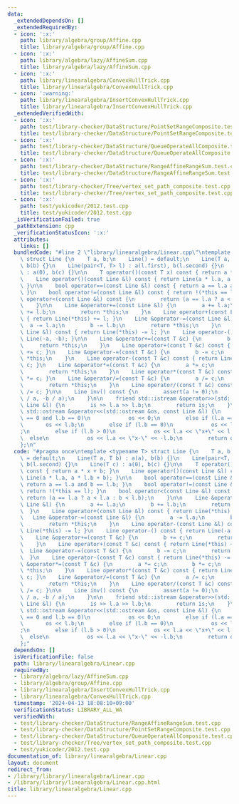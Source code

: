 ```yaml
---
data:
  _extendedDependsOn: []
  _extendedRequiredBy:
  - icon: ':x:'
    path: library/algebra/group/Affine.cpp
    title: library/algebra/group/Affine.cpp
  - icon: ':x:'
    path: library/algebra/lazy/AffineSum.cpp
    title: library/algebra/lazy/AffineSum.cpp
  - icon: ':x:'
    path: library/linearalgebra/ConvexHullTrick.cpp
    title: library/linearalgebra/ConvexHullTrick.cpp
  - icon: ':warning:'
    path: library/linearalgebra/InsertConvexHullTrick.cpp
    title: library/linearalgebra/InsertConvexHullTrick.cpp
  _extendedVerifiedWith:
  - icon: ':x:'
    path: test/library-checker/DataStructure/PointSetRangeComposite.test.cpp
    title: test/library-checker/DataStructure/PointSetRangeComposite.test.cpp
  - icon: ':x:'
    path: test/library-checker/DataStructure/QueueOperateAllComposite.test.cpp
    title: test/library-checker/DataStructure/QueueOperateAllComposite.test.cpp
  - icon: ':x:'
    path: test/library-checker/DataStructure/RangeAffineRangeSum.test.cpp
    title: test/library-checker/DataStructure/RangeAffineRangeSum.test.cpp
  - icon: ':x:'
    path: test/library-checker/Tree/vertex_set_path_composite.test.cpp
    title: test/library-checker/Tree/vertex_set_path_composite.test.cpp
  - icon: ':x:'
    path: test/yukicoder/2012.test.cpp
    title: test/yukicoder/2012.test.cpp
  _isVerificationFailed: true
  _pathExtension: cpp
  _verificationStatusIcon: ':x:'
  attributes:
    links: []
  bundledCode: "#line 2 \"library/linearalgebra/Linear.cpp\"\ntemplate <typename T>\
    \ struct Line {\n    T a, b;\n    Line() = default;\n    Line(T a, T b) : a(a),\
    \ b(b) {}\n    Line(pair<T, T> l) : a(l.first), b(l.second) {}\n    Line(T c)\
    \ : a(0), b(c) {}\n\n    T operator()(const T x) const { return a * x + b; }\n\
    \    Line operator()(const Line &l) const { return Line(a * l.a, a * l.b + b);\
    \ }\n\n    bool operator==(const Line &l) const { return a == l.a and b == l.b;\
    \ }\n    bool operator!=(const Line &l) const { return !(*this == l); }\n    bool\
    \ operator<(const Line &l) const {\n        return (a == l.a ? a < l.a : b < l.b);\n\
    \    }\n\n    Line &operator+=(const Line &l) {\n        a += l.a;\n        b\
    \ += l.b;\n        return *this;\n    }\n    Line operator+(const Line &l) const\
    \ { return Line(*this) += l; }\n    Line &operator-=(const Line &l) {\n      \
    \  a -= l.a;\n        b -= l.b;\n        return *this;\n    }\n    Line operator-(const\
    \ Line &l) const { return Line(*this) -= l; }\n    Line operator-() const { return\
    \ Line(-a, -b); }\n\n    Line &operator+=(const T &c) {\n        b += c;\n   \
    \     return *this;\n    }\n    Line operator+(const T &c) const { return Line(*this)\
    \ += c; }\n    Line &operator-=(const T &c) {\n        b -= c;\n        return\
    \ *this;\n    }\n    Line operator-(const T &c) const { return Line(*this) -=\
    \ c; }\n    Line &operator*=(const T &c) {\n        a *= c;\n        b *= c;\n\
    \        return *this;\n    }\n    Line operator*(const T &c) const { return Line(*this)\
    \ *= c; }\n    Line &operator/=(const T &c) {\n        a /= c;\n        b /= c;\n\
    \        return *this;\n    }\n    Line operator/(const T &c) const { return Line(*this)\
    \ /= c; }\n\n    Line inv() const {\n        assert(a != 0);\n        return Line(T(1)\
    \ / a, -b / a);\n    }\n\n    friend std::istream &operator>>(std::istream &is,\
    \ Line &l) {\n        is >> l.a >> l.b;\n        return is;\n    }\n    friend\
    \ std::ostream &operator<<(std::ostream &os, const Line &l) {\n        if (l.a\
    \ == 0 and l.b == 0)\n            os << 0;\n        else if (l.a == 0)\n     \
    \       os << l.b;\n        else if (l.b == 0)\n            os << l.a << \"x\"\
    ;\n        else if (l.b > 0)\n            os << l.a << \"x+\" << l.b;\n      \
    \  else\n            os << l.a << \"x-\" << -l.b;\n        return os;\n    }\n\
    };\n"
  code: "#pragma once\ntemplate <typename T> struct Line {\n    T a, b;\n    Line()\
    \ = default;\n    Line(T a, T b) : a(a), b(b) {}\n    Line(pair<T, T> l) : a(l.first),\
    \ b(l.second) {}\n    Line(T c) : a(0), b(c) {}\n\n    T operator()(const T x)\
    \ const { return a * x + b; }\n    Line operator()(const Line &l) const { return\
    \ Line(a * l.a, a * l.b + b); }\n\n    bool operator==(const Line &l) const {\
    \ return a == l.a and b == l.b; }\n    bool operator!=(const Line &l) const {\
    \ return !(*this == l); }\n    bool operator<(const Line &l) const {\n       \
    \ return (a == l.a ? a < l.a : b < l.b);\n    }\n\n    Line &operator+=(const\
    \ Line &l) {\n        a += l.a;\n        b += l.b;\n        return *this;\n  \
    \  }\n    Line operator+(const Line &l) const { return Line(*this) += l; }\n \
    \   Line &operator-=(const Line &l) {\n        a -= l.a;\n        b -= l.b;\n\
    \        return *this;\n    }\n    Line operator-(const Line &l) const { return\
    \ Line(*this) -= l; }\n    Line operator-() const { return Line(-a, -b); }\n\n\
    \    Line &operator+=(const T &c) {\n        b += c;\n        return *this;\n\
    \    }\n    Line operator+(const T &c) const { return Line(*this) += c; }\n  \
    \  Line &operator-=(const T &c) {\n        b -= c;\n        return *this;\n  \
    \  }\n    Line operator-(const T &c) const { return Line(*this) -= c; }\n    Line\
    \ &operator*=(const T &c) {\n        a *= c;\n        b *= c;\n        return\
    \ *this;\n    }\n    Line operator*(const T &c) const { return Line(*this) *=\
    \ c; }\n    Line &operator/=(const T &c) {\n        a /= c;\n        b /= c;\n\
    \        return *this;\n    }\n    Line operator/(const T &c) const { return Line(*this)\
    \ /= c; }\n\n    Line inv() const {\n        assert(a != 0);\n        return Line(T(1)\
    \ / a, -b / a);\n    }\n\n    friend std::istream &operator>>(std::istream &is,\
    \ Line &l) {\n        is >> l.a >> l.b;\n        return is;\n    }\n    friend\
    \ std::ostream &operator<<(std::ostream &os, const Line &l) {\n        if (l.a\
    \ == 0 and l.b == 0)\n            os << 0;\n        else if (l.a == 0)\n     \
    \       os << l.b;\n        else if (l.b == 0)\n            os << l.a << \"x\"\
    ;\n        else if (l.b > 0)\n            os << l.a << \"x+\" << l.b;\n      \
    \  else\n            os << l.a << \"x-\" << -l.b;\n        return os;\n    }\n\
    };"
  dependsOn: []
  isVerificationFile: false
  path: library/linearalgebra/Linear.cpp
  requiredBy:
  - library/algebra/lazy/AffineSum.cpp
  - library/algebra/group/Affine.cpp
  - library/linearalgebra/InsertConvexHullTrick.cpp
  - library/linearalgebra/ConvexHullTrick.cpp
  timestamp: '2024-04-13 18:08:10+09:00'
  verificationStatus: LIBRARY_ALL_WA
  verifiedWith:
  - test/library-checker/DataStructure/RangeAffineRangeSum.test.cpp
  - test/library-checker/DataStructure/PointSetRangeComposite.test.cpp
  - test/library-checker/DataStructure/QueueOperateAllComposite.test.cpp
  - test/library-checker/Tree/vertex_set_path_composite.test.cpp
  - test/yukicoder/2012.test.cpp
documentation_of: library/linearalgebra/Linear.cpp
layout: document
redirect_from:
- /library/library/linearalgebra/Linear.cpp
- /library/library/linearalgebra/Linear.cpp.html
title: library/linearalgebra/Linear.cpp
---
```

